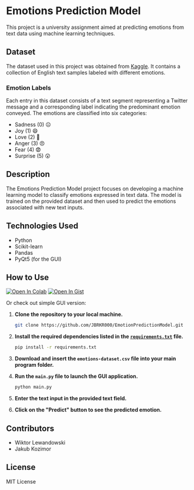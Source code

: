 # Emotions Prediction Model

This project is a university assignment aimed at predicting emotions from text data using machine learning techniques.

## Dataset
The dataset used in this project was obtained from [Kaggle](https://www.kaggle.com/datasets/nelgiriyewithana/emotions). It contains a collection of English text samples labeled with different emotions.

### Emotion Labels
Each entry in this dataset consists of a text segment representing a Twitter message and a corresponding label indicating the predominant emotion conveyed. The emotions are classified into six categories:
- Sadness (0) ☹️
- Joy (1) 😄
- Love (2) 🥰
- Anger (3) 😠
- Fear (4) 😨
- Surprise (5) 😲

## Description
The Emotions Prediction Model project focuses on developing a machine learning model to classify emotions expressed in text data. The model is trained on the provided dataset and then used to predict the emotions associated with new text inputs.

## Technologies Used
- Python
- Scikit-learn
- Pandas
- PyQt5 (for the GUI)

## How to Use
 [![Open In Colab](https://colab.research.google.com/assets/colab-badge.svg)](https://colab.research.google.com/gist/wiktorlewandowski2003/3dbe22591f8ff9b270360376f86bd92b/emotions-prediction-model.ipynb)
[![Open In Gist](https://img.shields.io/badge/Open%20in%20Gist-black?logo=github)](https://gist.github.com/wiktorlewandowski2003/3dbe22591f8ff9b270360376f86bd92b#file-emotions-prediction-model-ipynb)

Or check out simple GUI version:
1. **Clone the repository to your local machine.**
    ```bash
    git clone https://github.com/JBRKR000/EmotionPredictionModel.git
    ```

2. **Install the required dependencies listed in the [`requirements.txt`](link_do_requirements.txt) file.**
    ```bash
    pip install -r requirements.txt
    ```

3. **Download and insert the `emotions-dataset.csv` file into your main program folder.**

4. **Run the `main.py` file to launch the GUI application.**
    ```bash
    python main.py
    ```
    
5. **Enter the text input in the provided text field.**

6. **Click on the "Predict" button to see the predicted emotion.**

## Contributors
- Wiktor Lewandowski
- Jakub Kozimor

## License
MIT License

